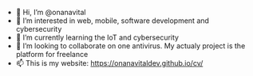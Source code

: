 - 👋 Hi, I’m @onanavital
- 👀 I’m interested in web, mobile, software development and cybersecurity
- 🌱 I’m currently learning the IoT and cybersecurity
- 💞️ I’m looking to collaborate on one antivirus. My actualy project is the platform for freelance
- 📫 This is my website: https://onanavitaldev.github.io/cv/

<!---
onanavitaldev/onanavitaldev is a ✨ special ✨ repository because its `README.md` (this file) appears on your GitHub profile.
You can click the Preview link to take a look at your changes.
--->
